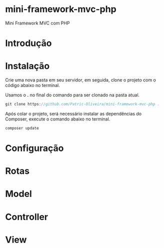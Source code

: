 # mini-framework-mvc-php

Mini Framework MVC com PHP


# Introdução

# Instalação

Crie uma nova pasta em seu servidor, em seguida, clone o projeto com o código abaixo no terminal.

Usamos o **.** no final do comando para ser clonado na pasta atual.

```c
git clone https://github.com/Patric-Oliveira/mini-framework-mvc-php .
```

Após colar o projeto, será necessário instalar as dependências do Composer, execute o comando abaixo no terminal.

```php
composer update
```

# Configuração

# Rotas

# Model

# Controller

# View